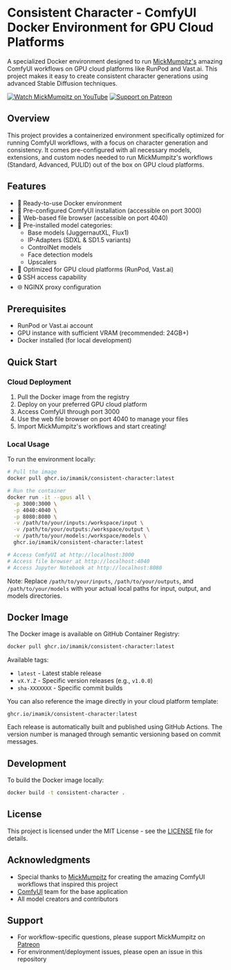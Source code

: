 # Consistent Character - ComfyUI Docker Environment for GPU Cloud Platforms

A specialized Docker environment designed to run
[MickMumpitz's](https://www.patreon.com/c/Mickmumpitz/home) amazing ComfyUI
workflows on GPU cloud platforms like RunPod and Vast.ai. This project makes it
easy to create consistent character generations using advanced Stable Diffusion
techniques.

[![Watch MickMumpitz on YouTube](https://img.shields.io/badge/YouTube-@mickmumpitz-red)](https://www.youtube.com/@mickmumpitz)
[![Support on Patreon](https://img.shields.io/badge/Patreon-MickMumpitz-orange)](https://www.patreon.com/c/Mickmumpitz/home)

## Overview

This project provides a containerized environment specifically optimized for
running ComfyUI workflows, with a focus on character generation and consistency.
It comes pre-configured with all necessary models, extensions, and custom nodes
needed to run MickMumpitz's workflows (Standard, Advanced, PULID) out of the box
on GPU cloud platforms.

## Features

- 🐳 Ready-to-use Docker environment
- 🎨 Pre-configured ComfyUI installation (accessible on port 3000)
- 📂 Web-based file browser (accessible on port 4040)
- 🤖 Pre-installed model categories:
  - Base models (JuggernautXL, Flux1)
  - IP-Adapters (SDXL & SD1.5 variants)
  - ControlNet models
  - Face detection models
  - Upscalers
- 🔧 Optimized for GPU cloud platforms (RunPod, Vast.ai)
- 🔒 SSH access capability
- 🌐 NGINX proxy configuration

## Prerequisites

- RunPod or Vast.ai account
- GPU instance with sufficient VRAM (recommended: 24GB+)
- Docker installed (for local development)

## Quick Start

### Cloud Deployment

1. Pull the Docker image from the registry
2. Deploy on your preferred GPU cloud platform
3. Access ComfyUI through port 3000
4. Use the web file browser on port 4040 to manage your files
5. Import MickMumpitz's workflows and start creating!

### Local Usage

To run the environment locally:

```bash
# Pull the image
docker pull ghcr.io/imamik/consistent-character:latest

# Run the container
docker run -it --gpus all \
  -p 3000:3000 \
  -p 4040:4040 \
  -p 8080:8080 \
  -v /path/to/your/inputs:/workspace/input \
  -v /path/to/your/outputs:/workspace/output \
  -v /path/to/your/models:/workspace/models \
  ghcr.io/imamik/consistent-character:latest

# Access ComfyUI at http://localhost:3000
# Access file browser at http://localhost:4040
# Access Jupyter Notebook at http://localhost:8080
```

Note: Replace `/path/to/your/inputs`, `/path/to/your/outputs`, and
`/path/to/your/models` with your actual local paths for input, output, and
models directories.

## Docker Image

The Docker image is available on GitHub Container Registry:

```bash
docker pull ghcr.io/imamik/consistent-character:latest
```

Available tags:

- `latest` - Latest stable release
- `vX.Y.Z` - Specific version releases (e.g., `v1.0.0`)
- `sha-XXXXXXX` - Specific commit builds

You can also reference the image directly in your cloud platform template:

```
ghcr.io/imamik/consistent-character:latest
```

Each release is automatically built and published using GitHub Actions. The
version number is managed through semantic versioning based on commit messages.

## Development

To build the Docker image locally:

```bash
docker build -t consistent-character .
```

## License

This project is licensed under the MIT License - see the [LICENSE](LICENSE) file
for details.

## Acknowledgments

- Special thanks to [MickMumpitz](https://www.youtube.com/@mickmumpitz) for
  creating the amazing ComfyUI workflows that inspired this project
- [ComfyUI](https://github.com/comfyanonymous/ComfyUI) team for the base
  application
- All model creators and contributors

## Support

- For workflow-specific questions, please support MickMumpitz on
  [Patreon](https://www.patreon.com/c/Mickmumpitz/home)
- For environment/deployment issues, please open an issue in this repository
